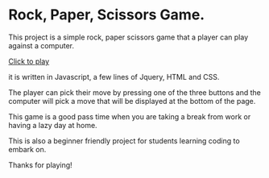 # Rock, Paper, Scissors Game.

This project is a simple rock, paper scissors game that a player can play against a computer.

[Click to play](https://wanjiru-njuguna.github.io/rock-paper-scissors-2/rock-paper-scissors.html)

it is written in Javascript, a few lines of Jquery, HTML and CSS.

The player can pick their move by pressing one of the three buttons and the computer will pick a move that will be displayed at the bottom of the page.

This game is a good pass time when you are taking a break from work or having a lazy day at home.

This is also a beginner friendly project for students learning coding to embark on.

Thanks for playing!